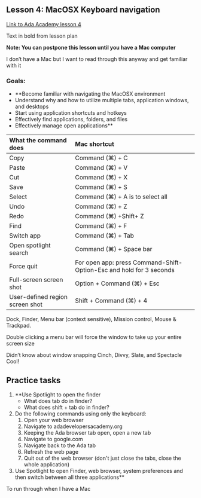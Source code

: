 ## Lesson 4: MacOSX Keyboard navigation

[Link to Ada Academy lesson 4](https://github.com/Ada-Developers-Academy/jump-start/tree/master/preparing-to-code/keyboard-navigation)

Text in bold from lesson plan 

**Note: You can postpone this lesson until you have a Mac computer**

I don’t have a Mac but I want to read through this anyway and get familiar with it

### Goals:
* **Become familiar with navigating the MacOSX environment
* Understand why and how to utilize multiple tabs, application windows, and desktops
* Start using application shortcuts and hotkeys
* Effectively find applications, folders, and files
* Effectively manage open applications**

| What the command does | Mac shortcut |
| :--- | :--- |
| Copy | Command (⌘) + C |
| Paste | Command (⌘) + V|
| Cut | Command (⌘) + X|
| Save | Command (⌘) + S|
| Select | Command (⌘) + A is to select all |
| Undo | Command (⌘) + Z |
| Redo | Command (⌘) +Shift+ Z |
| Find | Command (⌘) + F|
| Switch app | Command (⌘) + Tab|
| Open spotlight search | Command (⌘) + Space bar|
| Force quit | For open app: press Command-Shift-Option-Esc and hold for 3 seconds|
| Full-screen screen shot | Option + Command (⌘) + Esc|
| User-defined region screen shot | Shift + Command (⌘) + 4|

Dock, Finder, Menu bar (context sensitive), Mission control, Mouse & Trackpad.  

Double clicking a menu bar will force the window to take up your entire screen size

Didn’t know about window snapping Cinch, Divvy, Slate, and Spectacle
Cool!


## Practice tasks
1. **Use Spotlight to open the finder
    * What does tab do in finder?
    * What does shift + tab do in finder?
2. Do the following commands using only the keyboard:
    1. Open your web browser
    2. Navigate to adadevelopersacademy.org
    3. Keeping the Ada browser tab open, open a new tab
    4. Navigate to google.com
    5. Navigate back to the Ada tab
    6. Refresh the web page
    7. Quit out of the web browser (don't just close the tabs, close the whole application)
3. Use Spotlight to open Finder, web browser, system preferences and then switch between all three applications**


To run through when I have a Mac




